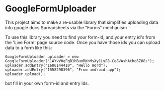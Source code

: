 GoogleFormUploader
==================

This project aims to make a re-usable library that simplifies uploading data into google docs Spreadsheets via the "Forms" mechanism

To use this library you need to find your form-id, and your entry id's from the 'Live Form' page source code. Once you have those ids you can upload data to a form like this:

    GoogleFormUploader uploader = new GoogleFormUploader("1AYvV0gFgB1hBuoRKnMsXy1LyF8-Ce8VAshAtho6Z08s");
    uploader.addEntry("1680144410", "Hello Word");
    uploader.addEntry("1558298396", "From android app");
    uploader.upload();
    
but fill in your own form-id and entry ids.
